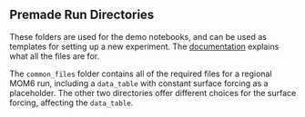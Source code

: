 ## Premade Run Directories

These folders are used for the demo notebooks, and can be used as templates for setting up a new experiment. The [documentation](https://github.com/COSIMA/regional-mom6/blob/main/docs/mom6-file-structure-primer.md) explains what all the files are for.

The `common_files` folder contains all of the required files for a regional MOM6 run, including a `data_table` with constant surface forcing as a placeholder. The other two directories offer different choices for the surface forcing, affecting the `data_table`.
